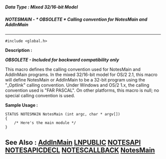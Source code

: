 ##### Data Type : Mixed 32/16-bit Model
##### NOTESMAIN - * OBSOLETE * Calling convention for NotesMain and AddInMain
---
```
#include <global.h>
```
**Description :**

***OBSOLETE - Included for backward compatibility only***

This macro defines the calling convention used for NotesMain and AddInMain 
programs.  In the mixed 32/16-bit model for OS/2 2.1, this macro will define 
NotesMain or AddInMain to be a 32-bit program using the "_Optlink" calling 
convention.  Under Windows and OS/2 1.x, the calling convention used is "FAR 
PASCAL".  On other platforms, this macro is null;  no special calling 
convention is used.

**Sample Usage :**
```
STATUS NOTESMAIN NotesMain (int argc, char * argv[])
{
    /* Here's the main module */
}
```
**See Also :**
[AddInMain](/reference/Func/AddInMain)
[LNPUBLIC](/reference/Symb/LNPUBLIC)
[NOTESAPI](/reference/Data/NOTESAPI)
[NOTESAPICDECL](/reference/Data/NOTESAPICDECL)
[NOTESCALLBACK](/reference/Data/NOTESCALLBACK)
[NotesMain](/reference/Func/NotesMain)
---

